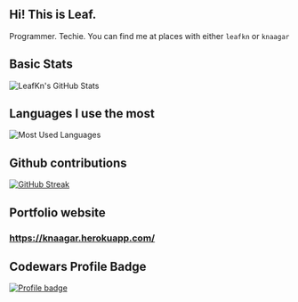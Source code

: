 ## Hi! This is Leaf.
Programmer. Techie.
You can find me at places with either `leafkn` or `knaagar`<br>

## Basic Stats
![LeafKn's GitHub Stats](https://github-readme-stats.vercel.app/api?username=knaagar&show_icons=true&theme=github_dark)

## Languages I use the most
![Most Used Languages](https://github-readme-stats.vercel.app/api/top-langs/?username=knaagar&theme=github_dark)

## Github contributions
[![GitHub Streak](https://github-readme-streak-stats.herokuapp.com?user=knaagar&theme=holi-theme&date_format=M%20j%5B%2C%20Y%5D)](https://git.io/streak-stats)

## Portfolio website
### https://knaagar.herokuapp.com/

## Codewars Profile Badge
[![Profile badge](https://www.codewars.com/users/knaagar/badges/large)](https://www.codewars.com/users/knaagar)
